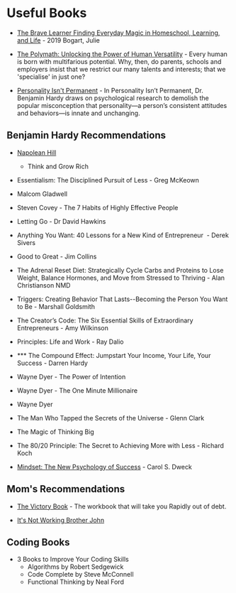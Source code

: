 # Useful Books

* [The Brave Learner Finding Everyday Magic in Homeschool, Learning, and Life](https://seattle.bibliocommons.com/item/show/3437046030) - 2019 Bogart, Julie

* [The Polymath: Unlocking the Power of Human Versatility](https://bookshop.org/books/the-polymath-unlocking-the-power-of-human-versatility/9781119508489) - Every human is born with multifarious potential. Why, then, do parents, schools and employers insist that we restrict our many talents and interests; that we 'specialise' in just one?

* [Personality Isn't Permanent](https://benjaminhardy.com) - In Personality Isn’t Permanent, Dr. Benjamin Hardy draws on psychological research to demolish the popular misconception that personality—a person’s consistent attitudes and behaviors—is innate and unchanging.

## Benjamin Hardy Recommendations

- [Napolean Hill](https://www.naphill.org/)
  - Think and Grow Rich

- Essentialism: The Disciplined Pursuit of Less - Greg McKeown

- Malcom Gladwell

- Steven Covey - The 7 Habits of Highly Effective People

- Letting Go - Dr David Hawkins

- Anything You Want: 40 Lessons for a New Kind of Entrepreneur  - Derek Sivers

- Good to Great - Jim Collins

- The Adrenal Reset Diet: Strategically Cycle Carbs and Proteins to Lose Weight, Balance Hormones, and Move from Stressed to Thriving -  Alan Christianson NMD

- Triggers: Creating Behavior That Lasts--Becoming the Person You Want to Be - Marshall Goldsmith

- The Creator’s Code: The Six Essential Skills of Extraordinary Entrepreneurs - Amy Wilkinson

- Principles: Life and Work - Ray Dalio

- *** The Compound Effect: Jumpstart Your Income, Your Life, Your Success - Darren Hardy

- Wayne Dyer - The Power of Intention

- Wayne Dyer - The One Minute Millionaire

- Wayne Dyer

- The Man Who Tapped the Secrets of the Universe - Glenn Clark

- The Magic of Thinking Big

- The 80/20 Principle: The Secret to Achieving More with Less - Richard Koch

- [Mindset: The New Psychology of Success](https://www.goodreads.com/book/show/40745.Mindset) - Carol S. Dweck

## Mom's Recommendations

- [The Victory Book](https://www.google.com/url?sa=t&rct=j&q=&esrc=s&source=web&cd=&ved=2ahUKEwjy4Y-El-7sAhXUvp4KHUypBlgQFjAAegQIARAC&url=https%3A%2F%2Fwww.amazon.com%2FVictory-Book-Workbook-Rapidly-Financial%2Fdp%2F1878605070&usg=AOvVaw0TW1fmnVvtChZN9yJv7GYz) - The workbook that will take you Rapidly out of debt.

- [It's Not Working Brother John](https://www.amazon.com/Its-Not-Working-Brother-John/dp/0892748982)

## Coding Books
- 3 Books to Improve Your Coding Skills
  - Algorithms by Robert Sedgewick
  - Code Complete by Steve McConnell
  - Functional Thinking by Neal Ford
  